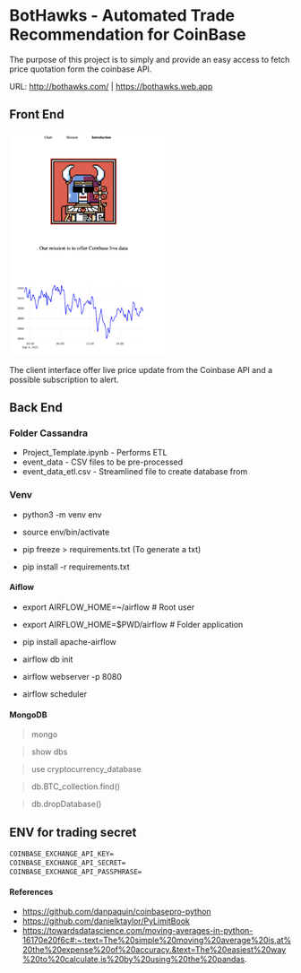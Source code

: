 # BotHawks - Automated Trade Recommendation for CoinBase

The purpose of this project is to simply and provide an easy access to fetch price quotation form the coinbase API.

URL: http://bothawks.com/ | https://bothawks.web.app

## Front End

<img src="https://github.com/poboisvert/BotHawks.com/raw/main/logo.png" height="400">

The client interface offer live price update from the Coinbase API and a possible subscription to alert.

## Back End

### Folder Cassandra

- Project_Template.ipynb - Performs ETL
- event_data - CSV files to be pre-processed
- event_data_etl.csv - Streamlined file to create database from

### Venv

- python3 -m venv env

- source env/bin/activate

- pip freeze > requirements.txt (To generate a txt)

- pip install -r requirements.txt

#### Aiflow

- export AIRFLOW_HOME=~/airflow # Root user
- export AIRFLOW_HOME=$PWD/airflow # Folder application

- pip install apache-airflow

- airflow db init

- airflow webserver -p 8080

- airflow scheduler

#### MongoDB

> mongo

> show dbs

> use cryptocurrency_database

> db.BTC_collection.find()

> db.dropDatabase()

## ENV for trading secret

```
COINBASE_EXCHANGE_API_KEY=
COINBASE_EXCHANGE_API_SECRET=
COINBASE_EXCHANGE_API_PASSPHRASE=
```

#### References

- https://github.com/danpaquin/coinbasepro-python
- https://github.com/danielktaylor/PyLimitBook
- https://towardsdatascience.com/moving-averages-in-python-16170e20f6c#:~:text=The%20simple%20moving%20average%20is,at%20the%20expense%20of%20accuracy.&text=The%20easiest%20way%20to%20calculate,is%20by%20using%20the%20pandas.
